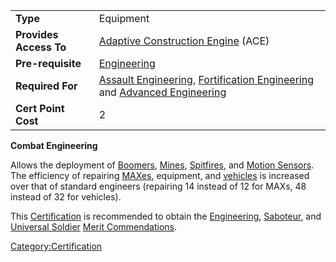 |                        |                                                                                                                                                              |
| ---------------------- | ------------------------------------------------------------------------------------------------------------------------------------------------------------ |
| **Type**               | Equipment                                                                                                                                                    |
| **Provides Access To** | [Adaptive Construction Engine](Adaptive_Construction_Engine.md) (ACE)                                                                                        |
| **Pre-requisite**      | [Engineering](Engineering.md)                                                                                                                                |
| **Required For**       | [Assault Engineering](Assault_Engineering.md), [Fortification Engineering](Fortification_Engineering.md) and [Advanced Engineering](Advanced_Engineering.md) |
| **Cert Point Cost**    | 2                                                                                                                                                            |

**Combat Engineering**

Allows the deployment of
[Boomers](Adaptive_Construction_Engine.md),
[Mines](Adaptive_Construction_Engine.md),
[Spitfires](Adaptive_Construction_Engine.md), and [Motion
Sensors](Adaptive_Construction_Engine.md). The efficiency of
repairing [MAXes](Mechanized_Assault_Exo-Suit.md), equipment, and
[vehicles](Vehicle.md) is increased over that of standard
engineers (repairing 14 instead of 12 for MAXs, 48 instead of 32 for
vehicles).

This [Certification](Certification.md) is recommended to obtain
the [Engineering](</Engineering_(Merit)>),
[Saboteur](Saboteur.md), and [Universal
Soldier](Universal_Soldier.md) [Merit
Commendations](Merit_Commendations.md).

[Category:Certification](Category:Certification.md)
